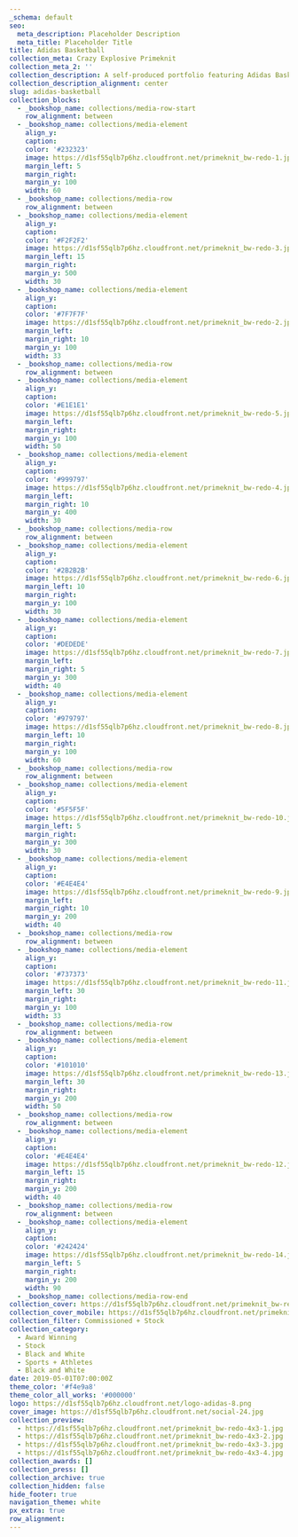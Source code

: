 ```yaml
---
_schema: default
seo:
  meta_description: Placeholder Description
  meta_title: Placeholder Title
title: Adidas Basketball
collection_meta: Crazy Explosive Primeknit
collection_meta_2: ''
collection_description: A self-produced portfolio featuring Adidas Basketball apparel and footwear.
collection_description_alignment: center
slug: adidas-basketball
collection_blocks:
  - _bookshop_name: collections/media-row-start
    row_alignment: between
  - _bookshop_name: collections/media-element
    align_y:
    caption:
    color: '#232323'
    image: https://d1sf55qlb7p6hz.cloudfront.net/primeknit_bw-redo-1.jpg
    margin_left: 5
    margin_right:
    margin_y: 100
    width: 60
  - _bookshop_name: collections/media-row
    row_alignment: between
  - _bookshop_name: collections/media-element
    align_y:
    caption:
    color: '#F2F2F2'
    image: https://d1sf55qlb7p6hz.cloudfront.net/primeknit_bw-redo-3.jpg
    margin_left: 15
    margin_right:
    margin_y: 500
    width: 30
  - _bookshop_name: collections/media-element
    align_y:
    caption:
    color: '#7F7F7F'
    image: https://d1sf55qlb7p6hz.cloudfront.net/primeknit_bw-redo-2.jpg
    margin_left:
    margin_right: 10
    margin_y: 100
    width: 33
  - _bookshop_name: collections/media-row
    row_alignment: between
  - _bookshop_name: collections/media-element
    align_y:
    caption:
    color: '#E1E1E1'
    image: https://d1sf55qlb7p6hz.cloudfront.net/primeknit_bw-redo-5.jpg
    margin_left:
    margin_right:
    margin_y: 100
    width: 50
  - _bookshop_name: collections/media-element
    align_y:
    caption:
    color: '#999797'
    image: https://d1sf55qlb7p6hz.cloudfront.net/primeknit_bw-redo-4.jpg
    margin_left:
    margin_right: 10
    margin_y: 400
    width: 30
  - _bookshop_name: collections/media-row
    row_alignment: between
  - _bookshop_name: collections/media-element
    align_y:
    caption:
    color: '#2B2B2B'
    image: https://d1sf55qlb7p6hz.cloudfront.net/primeknit_bw-redo-6.jpg
    margin_left: 10
    margin_right:
    margin_y: 100
    width: 30
  - _bookshop_name: collections/media-element
    align_y:
    caption:
    color: '#DEDEDE'
    image: https://d1sf55qlb7p6hz.cloudfront.net/primeknit_bw-redo-7.jpg
    margin_left:
    margin_right: 5
    margin_y: 300
    width: 40
  - _bookshop_name: collections/media-element
    align_y:
    caption:
    color: '#979797'
    image: https://d1sf55qlb7p6hz.cloudfront.net/primeknit_bw-redo-8.jpg
    margin_left: 10
    margin_right:
    margin_y: 100
    width: 60
  - _bookshop_name: collections/media-row
    row_alignment: between
  - _bookshop_name: collections/media-element
    align_y:
    caption:
    color: '#5F5F5F'
    image: https://d1sf55qlb7p6hz.cloudfront.net/primeknit_bw-redo-10.jpg
    margin_left: 5
    margin_right:
    margin_y: 300
    width: 30
  - _bookshop_name: collections/media-element
    align_y:
    caption:
    color: '#E4E4E4'
    image: https://d1sf55qlb7p6hz.cloudfront.net/primeknit_bw-redo-9.jpg
    margin_left:
    margin_right: 10
    margin_y: 200
    width: 40
  - _bookshop_name: collections/media-row
    row_alignment: between
  - _bookshop_name: collections/media-element
    align_y:
    caption:
    color: '#737373'
    image: https://d1sf55qlb7p6hz.cloudfront.net/primeknit_bw-redo-11.jpg
    margin_left: 30
    margin_right:
    margin_y: 100
    width: 33
  - _bookshop_name: collections/media-row
    row_alignment: between
  - _bookshop_name: collections/media-element
    align_y:
    caption:
    color: '#101010'
    image: https://d1sf55qlb7p6hz.cloudfront.net/primeknit_bw-redo-13.jpg
    margin_left: 30
    margin_right:
    margin_y: 200
    width: 50
  - _bookshop_name: collections/media-row
    row_alignment: between
  - _bookshop_name: collections/media-element
    align_y:
    caption:
    color: '#E4E4E4'
    image: https://d1sf55qlb7p6hz.cloudfront.net/primeknit_bw-redo-12.jpg
    margin_left: 15
    margin_right:
    margin_y: 200
    width: 40
  - _bookshop_name: collections/media-row
    row_alignment: between
  - _bookshop_name: collections/media-element
    align_y:
    caption:
    color: '#242424'
    image: https://d1sf55qlb7p6hz.cloudfront.net/primeknit_bw-redo-14.jpg
    margin_left: 5
    margin_right:
    margin_y: 200
    width: 90
  - _bookshop_name: collections/media-row-end
collection_cover: https://d1sf55qlb7p6hz.cloudfront.net/primeknit_bw-redo-horizontal-1.jpg
collection_cover_mobile: https://d1sf55qlb7p6hz.cloudfront.net/primeknit_bw-redo-vertical-1.jpg
collection_filter: Commissioned + Stock
collection_category:
  - Award Winning
  - Stock
  - Black and White
  - Sports + Athletes
  - Black and White
date: 2019-05-01T07:00:00Z
theme_color: '#f4e9a8'
theme_color_all_works: '#000000'
logo: https://d1sf55qlb7p6hz.cloudfront.net/logo-adidas-8.png
cover_image: https://d1sf55qlb7p6hz.cloudfront.net/social-24.jpg
collection_preview:
  - https://d1sf55qlb7p6hz.cloudfront.net/primeknit_bw-redo-4x3-1.jpg
  - https://d1sf55qlb7p6hz.cloudfront.net/primeknit_bw-redo-4x3-2.jpg
  - https://d1sf55qlb7p6hz.cloudfront.net/primeknit_bw-redo-4x3-3.jpg
  - https://d1sf55qlb7p6hz.cloudfront.net/primeknit_bw-redo-4x3-4.jpg
collection_awards: []
collection_press: []
collection_archive: true
collection_hidden: false
hide_footer: true
navigation_theme: white
px_extra: true
row_alignment:
---
```

